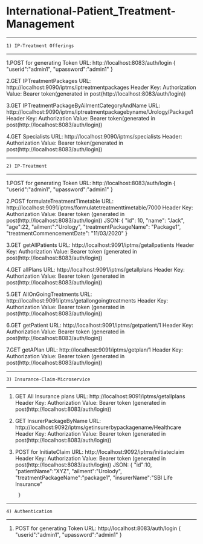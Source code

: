 # International-Patient_Treatment-Management

***************************************************************************
	1) IP-Treatment Offerings
***************************************************************************
1.POST for generating Token
	URL: http://localhost:8083/auth/login
	{
  	  "userid":"admin1",
    	  "upassword":"admin1"
	}

2.GET IPTreatmentPackages
	URL: http://localhost:9090/iptms/iptreatmentpackages
	Header Key: Authorization
	Value: Bearer token(generated in post(http://localhost:8083/auth/login))

3.GET IPTreatmentPackageByAilmentCategoryAndName
	URL: http://localhost:9090/iptms/iptreatmentpackagebyname/Urology/Package1
	Header Key: Authorization
	Value: Bearer token(generated in post(http://localhost:8083/auth/login))

4.GET Specialists
	URL: http://localhost:9090/iptms/specialists
	Header: Authorization
	Value: Bearer token(generated in post(http://localhost:8083/auth/login))
		
***************************************************************************
	2) IP-Treatment
****************************************************************************************


1.POST for generating Token
	URL: http://localhost:8083/auth/login
	{
  	  "userid":"admin1",
    	  "upassword":"admin1"
	}

2.POST formulateTreatmentTimetable
	URL: http://localhost:9091/iptms/formulatetreatmenttimetable/7000
	Header Key: Authorization
	Value: Bearer token (generated in post(http://localhost:8083/auth/login))
	JSON: { 
   		"id": 10,
  		"name": "Jack",
   		"age":22,
   		"ailment":"Urology",
 		 "treatmentPackageName": "Package1",
  		 "treatmentCommencementDate": "11/03/2020"
	            }

3.GET getAllPatients
	URL: http://localhost:9091/iptms/getallpatients
	Header Key: Authorization
	Value: Bearer token (generated in post(http://localhost:8083/auth/login))

4.GET allPlans
	URL: http://localhost:9091/iptms/getallplans
	Header Key: Authorization
	Value: Bearer token (generated in post(http://localhost:8083/auth/login))

5.GET AllOnGoingTreatments
	URL: http://localhost:9091/iptms/getallongoingtreatments
	Header Key: Authorization
	Value: Bearer token (generated in post(http://localhost:8083/auth/login))

6.GET getPatient
	URL: http://localhost:9091/iptms/getpatient/1
	Header Key: Authorization
	Value: Bearer token (generated in post(http://localhost:8083/auth/login))

7.GET getAPlan
	URL: http://localhost:9091/iptms/getplan/1
	Header Key: Authorization
	Value: Bearer token (generated in post(http://localhost:8083/auth/login))
	



*******************************************************************************
	3) Insurance-Claim-Microservice
*******************************************************************************

1. GET All Insurance plans
	URL: http://localhost:9091/iptms/getallplans
	Header Key: Authorization
	Value: Bearer token (generated in post(http://localhost:8083/auth/login))

2. GET InsurerPackageByName 
	URL: http://localhost:9092/iptms/getinsurerbypackagename/Healthcare
	Header Key: Authorization
	Value: Bearer token (generated in post(http://localhost:8083/auth/login))

3. POST for InitiateClaim
	URL: http://localhost:9092/iptms/initiateclaim
	Header Key: Authorization
	Value: Bearer token (generated in post(http://localhost:8083/auth/login))
	JSON:  {
   		 "id":10,
   		 "patientName":"XYZ",
    		 "ailment":"Urolody",
   		 "treatmentPackageName":"package1",
   		 "insurerName":"SBI Life Insurance"

		}

*********************************************************************************
	4) Authentication
*********************************************************************************
1. POST for generating Token
	URL: http://localhost:8083/auth/login
	{
  	  "userid":"admin1",
    	  "upassword":"admin1"
	}









	


